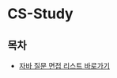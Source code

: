 # CS-Study

## 목차


- [자바 질문 면접 리스트 바로가기](https://github.com/ZeroToMaster-Algorithm/CS-Study/tree/main/Java)
